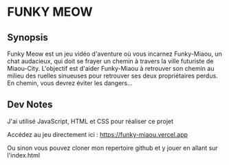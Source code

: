 # FUNKY MEOW 

## Synopsis
Funky Meow est un jeu vidéo d'aventure où vous incarnez Funky-Miaou, un chat audacieux, qui doit se frayer un chemin à travers la ville futuriste de Miaou-City. L'objectif est d'aider Funky-Miaou à retrouver son chemin au milieu des ruelles sinueuses pour retrouver ses deux propriétaires perdus. En chemin, vous devrez éviter les dangers...


## Dev Notes 

J'ai utilisé JavaScript, HTML et CSS pour réaliser ce projet

Accédez au jeu directement ici : https://funky-miaou.vercel.app

Ou sinon vous pouvez cloner mon repertoire github et y jouer en allant sur l'index.html
